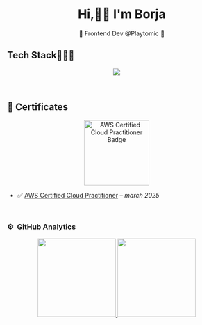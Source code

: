 <div id="user-content-toc">
  <ul align="center" style="list-style: none;">
    <summary>
      <h1>Hi,👋🏻 I'm Borja</h1>
      <p align="center">🥎 Frontend Dev @Playtomic 🥎</p>
    </summary>
  </ul>
</div>

<h2 >Tech Stack👨🏻‍💻</h2>

<p align="center">
  <a href="https://skillicons.dev">
    <img src="https://skillicons.dev/icons?i=ts,js,react,angular,androidstudio,aws,bootstrap,c,cpp,css,eclipse,git,github,githubactions,gitlab,gradle,hibernate,html,java,jquery,kotlin,less,latex,materialui,matlab,mysql,netlify,nextjs,nginx,nodejs,notion,npm,opencv,ps,php,pinia,postman,powershell,pr,py,redux,sass,styledcomponents,svelte,swift,tailwind,vite,vitest,vue,vscode,webpack&perline=12" />
  </a>
</p>
<br>

## 📜 Certificates

<p align="center">
  <a href="https://www.credly.com/earner/earned/badge/689ecbb7-760f-4385-a6d1-4f56796c1237" target="_blank">
    <img src="https://images.credly.com/images/00634f82-b07f-4bbd-a6bb-53de397fc3a6/image.png" alt="AWS Certified Cloud Practitioner Badge" width="150"/>
  </a>
</p>

- ✅ [AWS Certified Cloud Practitioner](https://www.credly.com/earner/earned/badge/689ecbb7-760f-4385-a6d1-4f56796c1237) – *march 2025*

<br>

### ⚙️ &nbsp;GitHub Analytics

<p align="center">
<a href="https://github.com/borjantona">
  <img height="180em" src="https://github-readme-stats-eight-theta.vercel.app/api?username=borjantona&show_icons=true&theme=algolia&include_all_commits=true&count_private=true"/>
  <img height="180em" src="https://github-readme-stats-eight-theta.vercel.app/api/top-langs/?username=borjantona&layout=compact&langs_count=8&theme=algolia"/>
</a>
</p>

<!--
**borjantona/borjantona** is a ✨ _special_ ✨ repository because its `README.md` (this file) appears on your GitHub profile.

Here are some ideas to get you started:

- 🔭 I’m currently working on ...
- 🌱 I’m currently learning ...
- 👯 I’m looking to collaborate on ...
- 🤔 I’m looking for help with ...
- 💬 Ask me about ...
- 📫 How to reach me: ...
- 😄 Pronouns: ...
